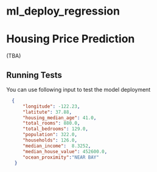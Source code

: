 # ml_deploy_regression


# Housing Price Prediction

(TBA)


## Running Tests

You can use following input to test the model deployment

```json
  {
      "longitude": -122.23,	
      "latitute": 37.88,
      "housing_median_age":	41.0,
      "total_rooms": 880.0,
      "total_bedrooms": 129.0,
      "population":	322.0,
      "households":	126.0,
      "median_income":	8.3252,
      "median_house_value":	452600.0,
      "ocean_proximity":"NEAR BAY"
   }
```


